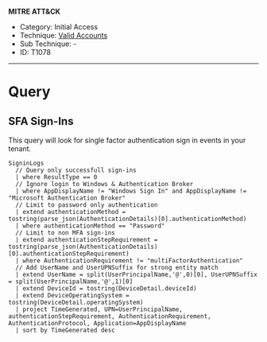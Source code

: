 **MITRE ATT&CK**
- Category: Initial Access
- Technique: [Valid Accounts](https://attack.mitre.org/techniques/T1078/)
- Sub Technique: - 
- ID: T1078
---
# Query

## SFA Sign-Ins

This query will look for single factor authentication sign in events in your tenant.

```KQL
SigninLogs
  // Query only successfull sign-ins
  | where ResultType == 0
  // Ignore login to Windows & Authentication Broker
  | where AppDisplayName != "Windows Sign In" and AppDisplayName != "Microsoft Authentication Broker"
  // Limit to password only authentication
  | extend authenticationMethod = tostring(parse_json(AuthenticationDetails)[0].authenticationMethod)
  | where authenticationMethod == "Password"
  // Limit to non MFA sign-ins
  | extend authenticationStepRequirement = tostring(parse_json(AuthenticationDetails)[0].authenticationStepRequirement)
  | where AuthenticationRequirement != "multiFactorAuthentication"
  // Add UserName and UserUPNSuffix for strong entity match
  | extend UserName = split(UserPrincipalName,'@',0)[0], UserUPNSuffix = split(UserPrincipalName,'@',1)[0]
  | extend DeviceId = tostring(DeviceDetail.deviceId)
  | extend DeviceOperatingSystem = tostring(DeviceDetail.operatingSystem)
  | project TimeGenerated, UPN=UserPrincipalName, authenticationStepRequirement, AuthenticationRequirement, AuthenticationProtocol, Application=AppDisplayName
  | sort by TimeGenerated desc
```
